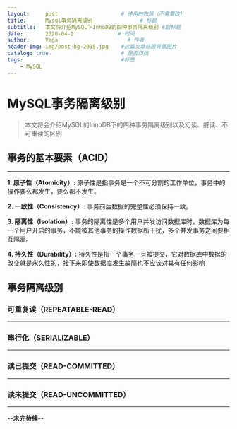 ```yaml
---
layout:     post                    # 使用的布局（不需要改）
title:      Mysql事务隔离级别               # 标题 
subtitle:   本文将介绍MySQL下InnoDB的四种事务隔离级别 #副标题
date:       2020-04-2              # 时间
author:     Vega                      # 作者
header-img: img/post-bg-2015.jpg    #这篇文章标题背景图片
catalog: true                       # 是否归档
tags:                               #标签
    - MySQL
---
```


# MySQL事务隔离级别
> 本文将会介绍MySQL的InnoDB下的四种事务隔离级别以及幻读、脏读、不可重读的区别

## 事务的基本要素（ACID）

---

**1. 原子性（Atomicity）:** 原子性是指事务是一个不可分割的工作单位，事务中的操作要么都发生，要么都不发生。

**2. 一致性（Consistency）:**  事务前后数据的完整性必须保持一致。

**3. 隔离性（Isolation）:** 事务的隔离性是多个用户并发访问数据库时，数据库为每一个用户开启的事务，不能被其他事务的操作数据所干扰，多个并发事务之间要相互隔离。

**4. 持久性（Durability）:** 持久性是指一个事务一旦被提交，它对数据库中数据的改变就是永久性的，接下来即使数据库发生故障也不应该对其有任何影响

## 事务隔离级别

### 可重复读（REPEATABLE-READ）

---

### 串行化（SERIALIZABLE）

---

### 读已提交（READ-COMMITTED）

---

### 读未提交（READ-UNCOMMITTED）

---



**--未完待续--**
